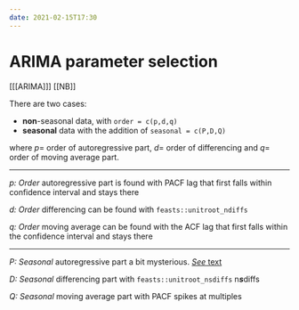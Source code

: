 ```yaml
---
date: 2021-02-15T17:30
---
```


# ARIMA parameter selection

[[[ARIMA]]]
[[NB]]

There are two cases:

* **non**-seasonal data, with `order = c(p,d,q)`
* **seasonal** data with the addition of `seasonal = c(P,D,Q)`

where $p =$ order of autoregressive part, $d =$ order of differencing and $q =$ order of moving average part.

---

*p: Order* autoregressive part is found with PACF lag that first falls within confidence interval and stays there

*d: Order* differencing can be found with `feasts::unitroot_ndiffs`

*q: Order*  moving average can be found with the ACF lag that first falls within the confidence interval and stays there

---

*P: Seasonal* autoregressive part a bit mysterious. [*See* text](https://otexts.com/fpp3/seasonal-arima.html)

*D: Seasonal* differencing part with `feasts::unitroot_nsdiffs` n***s***diffs

*Q: Seasonal* moving average part with PACF spikes at multiples






